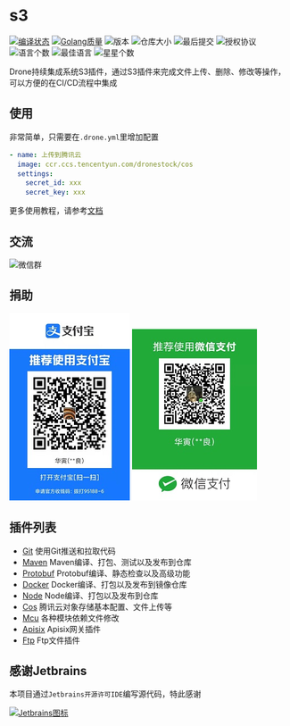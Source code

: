 # s3
[![编译状态](https://github.ruijc.com:20443/api/badges/dronestock/s3/status.svg)](https://github.ruijc.com:20443/dronestock/s3)
[![Golang质量](https://goreportcard.com/badge/github.com/dronestock/s3)](https://goreportcard.com/report/github.com/dronestock/s3)
![版本](https://img.shields.io/github/go-mod/go-version/dronestock/s3)
![仓库大小](https://img.shields.io/github/repo-size/dronestock/s3)
![最后提交](https://img.shields.io/github/last-commit/dronestock/s3)
![授权协议](https://img.shields.io/github/license/dronestock/s3)
![语言个数](https://img.shields.io/github/languages/count/dronestock/s3)
![最佳语言](https://img.shields.io/github/languages/top/dronestock/s3)
![星星个数](https://img.shields.io/github/stars/dronestock/s3?style=social)

Drone持续集成系统S3插件，通过S3插件来完成文件上传、删除、修改等操作，可以方便的在CI/CD流程中集成

## 使用

非常简单，只需要在`.drone.yml`里增加配置

```yaml
- name: 上传到腾讯云
  image: ccr.ccs.tencentyun.com/dronestock/cos
  settings:
    secret_id: xxx
    secret_key: xxx
```

更多使用教程，请参考[文档](https://www.dronestock.tech/plugin/stock/drone)

## 交流

![微信群](https://www.dronestock.tech/communication/wxwork.jpg)

## 捐助

![支持宝](https://github.com/storezhang/donate/raw/master/alipay-small.jpg)
![微信](https://github.com/storezhang/donate/raw/master/weipay-small.jpg)

## 插件列表

- [Git](https://www.dronestock.tech/plugin/stock/git) 使用Git推送和拉取代码
- [Maven](https://www.dronestock.tech/plugin/stock/maven) Maven编译、打包、测试以及发布到仓库
- [Protobuf](https://www.dronestock.tech/plugin/stock/protobuf) Protobuf编译、静态检查以及高级功能
- [Docker](https://www.dronestock.tech/plugin/stock/docker) Docker编译、打包以及发布到镜像仓库
- [Node](https://www.dronestock.tech/plugin/stock/node) Node编译、打包以及发布到仓库
- [Cos](https://www.dronestock.tech/plugin/stock/cos) 腾讯云对象存储基本配置、文件上传等
- [Mcu](https://www.dronestock.tech/plugin/stock/mcu) 各种模块依赖文件修改
- [Apisix](https://www.dronestock.tech/plugin/stock/apisix) Apisix网关插件
- [Ftp](https://www.dronestock.tech/plugin/stock/ftp) Ftp文件插件

## 感谢Jetbrains

本项目通过`Jetbrains开源许可IDE`编写源代码，特此感谢

[![Jetbrains图标](https://resources.jetbrains.com/storage/products/company/brand/logos/jb_beam.svg)](https://www.jetbrains.com/?from=dronestock/s3)
